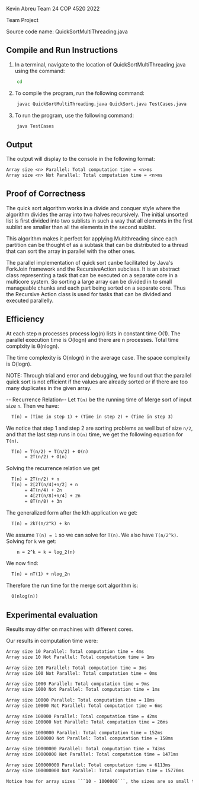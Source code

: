 Kevin Abreu
Team 24
COP 4520 2022

Team Project

Source code name: QuickSortMultiThreading.java

## Compile and Run Instructions

1. In a terminal, navigate to the location of QuickSortMultiThreading.java using the command:
```bash
    cd
```
2. To compile the program, run the following command:
```bash
    javac QuickSortMultiThreading.java QuickSort.java TestCases.java
```
3. To run the program, use the following command:
```bash
    java TestCases
```

## Output

The output will display to the console in the following format:
```txt
Array size <n> Parallel: Total computation time = <n>ms
Array size <n> Not Parallel: Total computation time = <n>ms
```

## Proof of Correctness
The quick sort algorithm works in a divide and conquer style where the algorithm divides the array into two halves recursively. The initial unsorted list is first divided into two sublists in such a way that all elements in the first sublist are smaller than all the elements in the second sublist. 

This algorithm makes it perfect for applying Multithreading since each partition can be thought of as a subtask that can be distributed to a thread that can sort the array in parallel with the other ones.

The parallel implementation of quick sort canbe facilitated by Java's ForkJoin framework and the RecursiveAction subclass. It is an abstract class representing a task that can be executed on a separate core in a multicore system. So sorting a large array can be divided in to small manageable chunks and each part being sorted on a separate core. Thus the Recursive Action class is used for tasks that can be divided and executed parallelly.

## Efficiency
At each step n processes process log(n) lists in constant time O(1).
The parallel execution time is O(logn) and there are n processes. Total time complxity is θ(nlogn).

The time complexity is O(nlogn) in the average case.
The space complexity is O(logn).

NOTE: Through trial and error and debugging, we found out that the parallel quick sort is not efficient if the values are already sorted or if there are too many duplicates in the given array.

-- Recurrence Relation--
Let ```T(n)``` be the running time of Merge sort of input size ```n```. Then we have:
```txt
  T(n) = (Time in step 1) + (Time in step 2) + (Time in step 3)
```

We notice that step 1 and step 2 are sorting problems as well but of size ```n/2```, and that the last step runs in ```O(n)``` time, we get the following equation for ```T(n)```.

```txt
  T(n) = T(n/2) + T(n/2) + O(n)
       = 2T(n/2) + O(n)
```
Solving the recurrence relation we get
```txt
  T(n) = 2T(n/2) + n
  T(n) = 2[2T(n/4)+n/2] + n
       = 4T(n/4) + 2n
       = 4[2T(n/8)+n/4] + 2n
       = 8T(n/8) + 3n
```

The generalized form after the kth application we get:
```txt
  T(n) = 2kT(n/2^k) + kn
```

We assume ```T(n) = 1``` so we can solve for ```T(n)```. We also have ```T(n/2^k)```. Solving for ```k``` we get:
```txt
    n = 2^k = k = log_2(n)
```

We now find:
```txt
  T(n) = nT(1) + nlog_2n
```

Therefore the run time for the merge sort algorithm is:
```txt
  O(nlog(n))
```

## Experimental evaluation
Results may differ on machines with different cores.

Our results in computation time were:
```txt
Array size 10 Parallel: Total computation time = 4ms
Array size 10 Not Parallel: Total computation time = 1ms

Array size 100 Parallel: Total computation time = 3ms
Array size 100 Not Parallel: Total computation time = 0ms

Array size 1000 Parallel: Total computation time = 9ms
Array size 1000 Not Parallel: Total computation time = 1ms

Array size 10000 Parallel: Total computation time = 18ms
Array size 10000 Not Parallel: Total computation time = 6ms

Array size 100000 Parallel: Total computation time = 42ms
Array size 100000 Not Parallel: Total computation time = 26ms

Array size 1000000 Parallel: Total computation time = 152ms
Array size 1000000 Not Parallel: Total computation time = 158ms

Array size 10000000 Parallel: Total computation time = 743ms
Array size 10000000 Not Parallel: Total computation time = 1471ms

Array size 100000000 Parallel: Total computation time = 6113ms
Array size 100000000 Not Parallel: Total computation time = 15770ms

Notice how for array sizes ```10 - 1000000```, the sizes are so small that spinning up these threads is a waste of time. However, once the array size is ```10000000 or 100000000```, this is now worth utilizing the threads in the machine for a more efficient computation time.